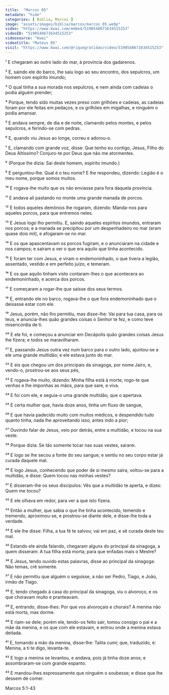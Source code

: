 ```yaml
---
title:  "Marcos 05"
metadate: "hide"
categories: [ Biblia, Marcos ]
image: "assets/images/biblia/marcos/marcos_05.webp"
video: "https://www.kwai.com/embed/5190548671634515253"
videoID: "5190548671634515253"
videosource: "Kwai"
videotitle: "Mateus 05"
visit: "https://www.kwai.com/@riquegratidao/video/5190548671634515253"
---
```

¹ E chegaram ao outro lado do mar, à província dos gadarenos.

² E, saindo ele do barco, lhe saiu logo ao seu encontro, dos sepulcros, um homem com espírito imundo;

³ O qual tinha a sua morada nos sepulcros, e nem ainda com cadeias o podia alguém prender;

⁴ Porque, tendo sido muitas vezes preso com grilhões e cadeias, as cadeias foram por ele feitas em pedaços, e os grilhões em migalhas, e ninguém o podia amansar.

⁵ E andava sempre, de dia e de noite, clamando pelos montes, e pelos sepulcros, e ferindo-se com pedras.

⁶ E, quando viu Jesus ao longe, correu e adorou-o.

⁷ E, clamando com grande voz, disse: Que tenho eu contigo, Jesus, Filho do Deus Altíssimo? Conjuro-te por Deus que não me atormentes.

⁸ (Porque lhe dizia: Sai deste homem, espírito imundo.)

⁹ E perguntou-lhe: Qual é o teu nome? E lhe respondeu, dizendo: Legião é o meu nome, porque somos muitos.

¹⁰ E rogava-lhe muito que os não enviasse para fora daquela província.

¹¹ E andava ali pastando no monte uma grande manada de porcos.

¹² E todos aqueles demônios lhe rogaram, dizendo: Manda-nos para aqueles porcos, para que entremos neles.

¹³ E Jesus logo lho permitiu. E, saindo aqueles espíritos imundos, entraram nos porcos; e a manada se precipitou por um despenhadeiro no mar (eram quase dois mil), e afogaram-se no mar.

¹⁴ E os que apascentavam os porcos fugiram, e o anunciaram na cidade e nos campos; e saíram a ver o que era aquilo que tinha acontecido.

¹⁵ E foram ter com Jesus, e viram o endemoninhado, o que tivera a legião, assentado, vestido e em perfeito juízo, e temeram.

¹⁶ E os que aquilo tinham visto contaram-lhes o que acontecera ao endemoninhado, e acerca dos porcos.

¹⁷ E começaram a rogar-lhe que saísse dos seus termos.

¹⁸ E, entrando ele no barco, rogava-lhe o que fora endemoninhado que o deixasse estar com ele.

¹⁹ Jesus, porém, não lho permitiu, mas disse-lhe: Vai para tua casa, para os teus, e anuncia-lhes quão grandes coisas o Senhor te fez, e como teve misericórdia de ti.

²⁰ E ele foi, e começou a anunciar em Decápolis quão grandes coisas Jesus lhe fizera; e todos se maravilharam.

²¹ E, passando Jesus outra vez num barco para o outro lado, ajuntou-se a ele uma grande multidão; e ele estava junto do mar.

²² E eis que chegou um dos principais da sinagoga, por nome Jairo, e, vendo-o, prostrou-se aos seus pés,

²³ E rogava-lhe muito, dizendo: Minha filha está à morte; rogo-te que venhas e lhe imponhas as mãos, para que sare, e viva.

²⁴ E foi com ele, e seguia-o uma grande multidão, que o apertava.

²⁵ E certa mulher que, havia doze anos, tinha um fluxo de sangue,

²⁶ E que havia padecido muito com muitos médicos, e despendido tudo quanto tinha, nada lhe aproveitando isso, antes indo a pior;

²⁷ Ouvindo falar de Jesus, veio por detrás, entre a multidão, e tocou na sua veste.

²⁸ Porque dizia: Se tão somente tocar nas suas vestes, sararei.

²⁹ E logo se lhe secou a fonte do seu sangue; e sentiu no seu corpo estar já curada daquele mal.

³⁰ E logo Jesus, conhecendo que poder de si mesmo saíra, voltou-se para a multidão, e disse: Quem tocou nas minhas vestes?

³¹ E disseram-lhe os seus discípulos: Vês que a multidão te aperta, e dizes: Quem me tocou?

³² E ele olhava em redor, para ver a que isto fizera.

³³ Então a mulher, que sabia o que lhe tinha acontecido, temendo e tremendo, aproximou-se, e prostrou-se diante dele, e disse-lhe toda a verdade.

³⁴ E ele lhe disse: Filha, a tua fé te salvou; vai em paz, e sê curada deste teu mal.

³⁵ Estando ele ainda falando, chegaram alguns do principal da sinagoga, a quem disseram: A tua filha está morta; para que enfadas mais o Mestre?

³⁶ E Jesus, tendo ouvido estas palavras, disse ao principal da sinagoga: Não temas, crê somente.

³⁷ E não permitiu que alguém o seguisse, a não ser Pedro, Tiago, e João, irmão de Tiago.

³⁸ E, tendo chegado à casa do principal da sinagoga, viu o alvoroço, e os que choravam muito e pranteavam.

³⁹ E, entrando, disse-lhes: Por que vos alvoroçais e chorais? A menina não está morta, mas dorme.

⁴⁰ E riam-se dele; porém ele, tendo-os feito sair, tomou consigo o pai e a mãe da menina, e os que com ele estavam, e entrou onde a menina estava deitada.

⁴¹ E, tomando a mão da menina, disse-lhe: Talita cumi; que, traduzido, é: Menina, a ti te digo, levanta-te.

⁴² E logo a menina se levantou, e andava, pois já tinha doze anos; e assombraram-se com grande espanto.

⁴³ E mandou-lhes expressamente que ninguém o soubesse; e disse que lhe dessem de comer. 


Marcos 5:1-43